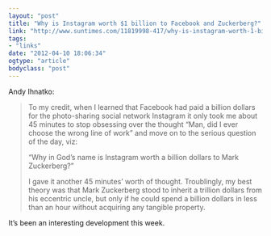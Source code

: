 ```yaml
---
layout: "post"
title: "Why is Instagram worth $1 billion to Facebook and Zuckerberg?"
link: "http://www.suntimes.com/11819998-417/why-is-instagram-worth-1-billion-to-facebook-and-zuckerberg.html"
tags: 
- "links"
date: "2012-04-10 18:06:34"
ogtype: "article"
bodyclass: "post"
---
```


Andy Ihnatko:

> To my credit, when I learned that Facebook had paid a billion dollars for the photo-sharing social network Instagram it only took me about 45 minutes to stop obsessing over the thought “Man, did I ever choose the wrong line of work” and move on to the serious question of the day, viz:
> 
> “Why in God’s name is Instagram worth a billion dollars to Mark Zuckerberg?”
> 
> I gave it another 45 minutes’ worth of thought. Troublingly, my best theory was that Mark Zuckerberg stood to inherit a trillion dollars from his eccentric uncle, but only if he could spend a billion dollars in less than an hour without acquiring any tangible property.

It’s been an interesting development this week.
